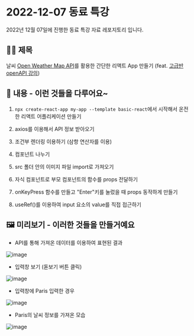 # 2022-12-07 동료 특강

2022년 12월 07일에 진행한 동료 특강 자료 레포지토리 입니다.

## 👨‍💻 제목

날씨 [Open Weather Map API](https://openweathermap.org/)를 활용한 간단한 리액트 App 만들기 (feat. [고급반 openAPI 강의](https://github.com/weniv/FrontendSchool_3/tree/main/JavaScript/openWeather))

## 📖 내용 - 이런 것들을 다루어요~ 

1. `npx create-react-app my-app --template basic-react`에서 시작해서 온전한 리액트 어플리케이션 만들기

2. axios를 이용해서 API 정보 받아오기

3. 조건부 렌더링 이용하기 (삼항 연산자를 이용)

4. 컴포넌트 나누기

5. src 폴더 안의 이미지 파일 import로 가져오기

6. 자식 컴포넌트로 부모 컴포넌트의 함수를 props 전달하기

7. onKeyPress 함수를 만들고 "Enter"키를 눌렀을 때 props 동작하게 만들기 

8. useRef()를 이용하여 input 요소의 value를 직접 접근하기

## 🖼️ 미리보기 - 이러한 것들을 만들거예요

- API를 통해 가져온 데이터를 이용하여 표현된 결과

![image](https://user-images.githubusercontent.com/90930391/206215504-af8e76fb-7baa-4baf-88b5-7646f80f7faf.png)

- 입력창 보기 (돋보기 버튼 클릭)

![image](https://user-images.githubusercontent.com/90930391/206220807-356f83d7-a069-485f-a0ca-fd315f046cab.png)

- 입력창에 Paris 입력한 경우

![image](https://user-images.githubusercontent.com/90930391/206220954-bfcb45cc-0fe7-4bb4-b3e0-40449e0f93ec.png)

- Paris의 날씨 정보를 가져온 모습

![image](https://user-images.githubusercontent.com/90930391/206221002-ba83ae9e-eea9-492e-9e50-5e32b33d5fc7.png)
